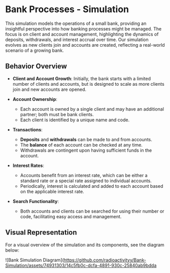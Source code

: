 # Bank Processes - Simulation

This simulation models the operations of a small bank, providing an insightful perspective into how banking processes might be managed. The focus is on client and account management, highlighting the dynamics of deposits, withdrawals, and interest accrual over time. Our simulation evolves as new clients join and accounts are created, reflecting a real-world scenario of a growing bank.

## Behavior Overview

- **Client and Account Growth**: Initially, the bank starts with a limited number of clients and accounts, but is designed to scale as more clients join and new accounts are opened.

- **Account Ownership**:
  - Each account is owned by a single client and may have an additional partner; both must be bank clients.
  - Each client is identified by a unique name and code.

- **Transactions**:
  - **Deposits** and **withdrawals** can be made to and from accounts. 
  - The **balance** of each account can be checked at any time.
  - Withdrawals are contingent upon having sufficient funds in the account.

- **Interest Rates**:
  - Accounts benefit from an interest rate, which can be either a standard rate or a special rate assigned to individual accounts.
  - Periodically, interest is calculated and added to each account based on the applicable interest rate.

- **Search Functionality**:
  - Both accounts and clients can be searched for using their number or code, facilitating easy access and management.

## Visual Representation

For a visual overview of the simulation and its components, see the diagram below:

![Bank Simulation Diagram](https://github.com/radioactivityy/Bank-Simulation/assets/74931303/14c5fb0c-dcfa-4891-930c-25840ab9bdda
